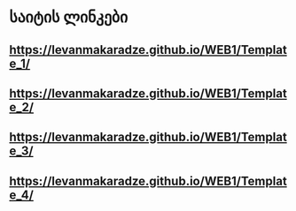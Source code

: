 # საიტის ლინკები
## https://levanmakaradze.github.io/WEB1/Template_1/
## https://levanmakaradze.github.io/WEB1/Template_2/
## https://levanmakaradze.github.io/WEB1/Template_3/
## https://levanmakaradze.github.io/WEB1/Template_4/
